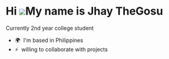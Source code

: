Hi ![](https://user-images.githubusercontent.com/18350557/176309783-0785949b-9127-417c-8b55-ab5a4333674e.gif)My name is Jhay TheGosu
=====================================================================================================================================

Currently 2nd year college student

*   🌍  I'm based in Philippines
*   ⚡  willing to collaborate with projects

                    
